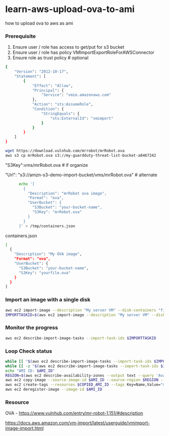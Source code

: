 # learn-aws-upload-ova-to-ami
how to upload ova to aws as ami

### Prerequisite
1. Ensure user / role has access to get/put for s3 bucket
2. Ensure user / role has policy VMImportExportRoleForAWSConnector
3. Ensure role as trust policy # optional
```bash
{
    "Version": "2012-10-17",
    "Statement": [
        {
            "Effect": "Allow",
            "Principal": {
                "Service": "vmie.amazonaws.com"
            },
            "Action": "sts:AssumeRole",
            "Condition": {
                "StringEquals": {
                    "sts:ExternalId": "vmimport"
                }
            }
        }
    ]
}
```
```bash
wget https://download.vulnhub.com/mrrobot/mrRobot.ova
aws s3 cp mrRobot.ova s3://my-guardduty-threat-list-bucket-a8467242
```
"S3Key":vms/mrRobot.ova # if organize

"Url": "s3://amzn-s3-demo-import-bucket/vms/mrRobot.ova" # alternate
```bash
      echo '[
        {
          "Description": "mrRobot ova image",
          "Format": "ova",
          "UserBucket": {
            "S3Bucket": "your-bucket-name",
            "S3Key": "mrRobot.ova"
          }
        }
      ]' > /tmp/containers.json
```
containers.json
```bash
[
  {
    "Description": "My OVA image",
    "Format": "ova",
    "UserBucket": {
      "S3Bucket": "your-bucket-name",
      "S3Key": "yourfile.ova"
    }
  }
]
```
### Import an image with a single disk
```bash
aws ec2 import-image --description "My server VM" --disk-containers "file://C:\import\containers.json"
IMPORTTASKID=$(aws ec2 import-image --description "My server VM" --disk-containers "file://tmp/containers.json" --query ImportTaskId --output text)
```
### Monitor the progress
```bash
aws ec2 describe-import-image-tasks --import-task-ids $IMPORTTASKID
```
### Loop Check status
```bash
while [[ "$(aws ec2 describe-import-image-tasks --import-task-ids $IMPORTTASKID --query 'ImportImageTasks[*].StatusMessage' --output text)" != "completed" ]]; do echo $(aws ec2 describe-import-image-tasks --import-task-ids $IMPORTTASKID --query 'ImportImageTasks[*].StatusMessage' --output text); sleep 10; done; echo "Import completed!"
while [[ -z "$(aws ec2 describe-import-image-tasks --import-task-ids $IMPORTTASKID --query 'ImportImageTasks[*].ImageId' --output text)" ]]; do echo "Waiting for AMI ID..."; sleep 10; done; AMI_ID=$(aws ec2 describe-import-image-tasks --import-task-ids $IMPORTTASKID --query 'ImportImageTasks[*].ImageId' --output text);
echo "AMI ID: $AMI_ID"
REGION=$(aws ec2 describe-availability-zones --output text --query 'AvailabilityZones[0].[RegionName]')
aws ec2 copy-image --source-image-id $AMI_ID --source-region $REGION --region $REGION --name mrRobot-${AMI_ID#ami-} --description "Based on the show, Mr. Robot."
aws ec2 create-tags --resources $COPIED_AMI_ID --tags Key=Name,Value="mrRobot"
aws ec2 deregister-image --image-id $AMI_ID
```
### Resource
OVA - https://www.vulnhub.com/entry/mr-robot-1,151/#description

https://docs.aws.amazon.com/vm-import/latest/userguide/vmimport-image-import.html
